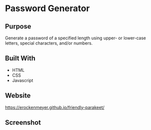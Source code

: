 # Password Generator

## Purpose
Generate a password of a specified length using upper- or lower-case letters, special characters, and/or numbers.

## Built With
* HTML
* CSS
* Javascript

## Website
https://erockenmeyer.github.io/friendly-parakeet/

## Screenshot

